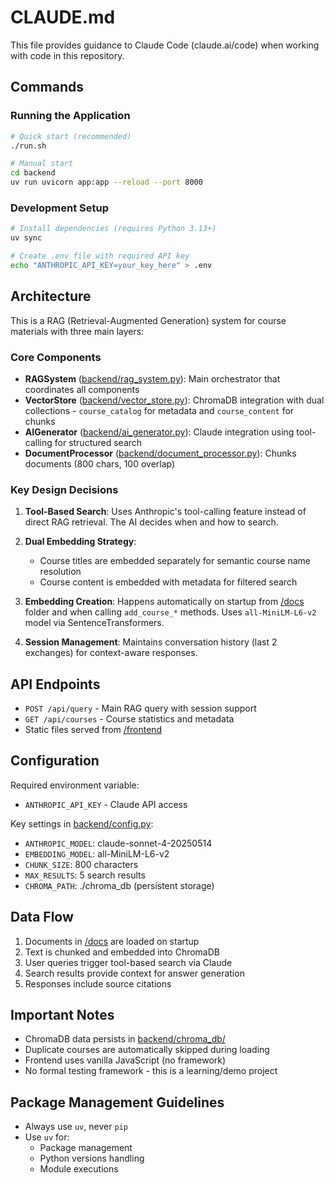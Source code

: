 # CLAUDE.md

This file provides guidance to Claude Code (claude.ai/code) when working with code in this repository.

## Commands

### Running the Application

```bash
# Quick start (recommended)
./run.sh

# Manual start
cd backend
uv run uvicorn app:app --reload --port 8000
```

### Development Setup

```bash
# Install dependencies (requires Python 3.13+)
uv sync

# Create .env file with required API key
echo "ANTHROPIC_API_KEY=your_key_here" > .env
```

## Architecture

This is a RAG (Retrieval-Augmented Generation) system for course materials with three main layers:

### Core Components

- **RAGSystem** ([backend/rag_system.py](backend/rag_system.py)): Main orchestrator that coordinates all components
- **VectorStore** ([backend/vector_store.py](backend/vector_store.py)): ChromaDB integration with dual collections - `course_catalog` for metadata and `course_content` for chunks
- **AIGenerator** ([backend/ai_generator.py](backend/ai_generator.py)): Claude integration using tool-calling for structured search
- **DocumentProcessor** ([backend/document_processor.py](backend/document_processor.py)): Chunks documents (800 chars, 100 overlap)

### Key Design Decisions

1. **Tool-Based Search**: Uses Anthropic's tool-calling feature instead of direct RAG retrieval. The AI decides when and how to search.

2. **Dual Embedding Strategy**:

   - Course titles are embedded separately for semantic course name resolution
   - Course content is embedded with metadata for filtered search

3. **Embedding Creation**: Happens automatically on startup from [/docs](docs) folder and when calling `add_course_*` methods. Uses `all-MiniLM-L6-v2` model via SentenceTransformers.

4. **Session Management**: Maintains conversation history (last 2 exchanges) for context-aware responses.

## API Endpoints

- `POST /api/query` - Main RAG query with session support
- `GET /api/courses` - Course statistics and metadata
- Static files served from [/frontend](frontend)

## Configuration

Required environment variable:

- `ANTHROPIC_API_KEY` - Claude API access

Key settings in [backend/config.py](backend/config.py):

- `ANTHROPIC_MODEL`: claude-sonnet-4-20250514
- `EMBEDDING_MODEL`: all-MiniLM-L6-v2
- `CHUNK_SIZE`: 800 characters
- `MAX_RESULTS`: 5 search results
- `CHROMA_PATH`: ./chroma_db (persistent storage)

## Data Flow

1. Documents in [/docs](docs) are loaded on startup
2. Text is chunked and embedded into ChromaDB
3. User queries trigger tool-based search via Claude
4. Search results provide context for answer generation
5. Responses include source citations

## Important Notes

- ChromaDB data persists in [backend/chroma_db/](backend/chroma_db/)
- Duplicate courses are automatically skipped during loading
- Frontend uses vanilla JavaScript (no framework)
- No formal testing framework - this is a learning/demo project

## Package Management Guidelines

- Always use `uv`, never `pip`
- Use `uv` for:
  - Package management
  - Python versions handling
  - Module executions
